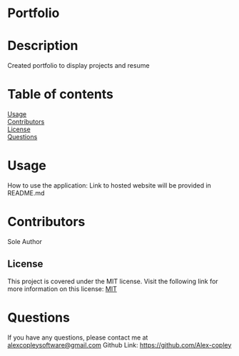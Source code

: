 
# Portfolio

# Description  
Created portfolio to display projects and resume  

# Table of contents  
[Usage](#usage)  
[Contributors](#contributors)  
[License](#license)  
[Questions](#questions)  

# Usage  
How to use the application: Link to hosted website will be provided in README.md  

# Contributors  
Sole Author  

## License
  This project is covered under the MIT license. Visit the following link for more information on this license: [MIT](https://opensource.org/licenses/MIT)  


# Questions  
If you have any questions, please contact me at alexcopleysoftware@gmail.com
Github Link: https://github.com/Alex-copley 
